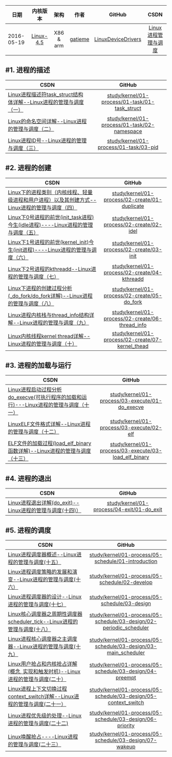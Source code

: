| 日期 | 内核版本 | 架构| 作者 | GitHub| CSDN |
| ------------- |:-------------:|:-------------:|:-------------:|:-------------:|:-------------:|
| 2016-05-19 | [Linux-4.5](http://lxr.free-electrons.com/source/?v=4.5) | X86 & arm | [gatieme](http://blog.csdn.net/gatieme) | [LinuxDeviceDrivers](https://github.com/gatieme/LDD-LinuxDeviceDrivers) | [Linux进程管理与调度](http://blog.csdn.net/gatieme/article/category/6225543) |


#1.	进程的描述
-------

| CSDN | GitHub |
| ------------- |:-------------:|
| [Linux进程描述符task_struct结构体详解--Linux进程的管理与调度（一）](http://blog.csdn.net/gatieme/article/details/51383272)| [study/kernel/01-process/01-task/01-task_struct](https://github.com/gatieme/LDD-LinuxDeviceDrivers/tree/master/study/kernel/01-process/01-task/01-task_struct) |
|[ Linux的命名空间详解--Linux进程的管理与调度（二）](http://blog.csdn.net/gatieme/article/details/51383322) | [study/kernel/01-process/01-task/02-namespace](https://github.com/gatieme/LDD-LinuxDeviceDrivers/tree/master/study/kernel/01-process/01-task/02-namespace) |
|[Linux进程ID号--Linux进程的管理与调度（三）](http://blog.csdn.net/gatieme/article/details/51383377) | [study/kernel/01-process/01-task/03-pid](https://github.com/gatieme/LDD-LinuxDeviceDrivers/tree/master/study/kernel/01-process/01-task/03-pid)|


#2.	进程的创建
-------

| CSDN | GitHub |
| ------------- |:-------------:|
| [Linux下的进程类别（内核线程、轻量级进程和用户进程）以及其创建方式--Linux进程的管理与调度（四）	](http://blog.csdn.net/gatieme/article/details/51482122) | [study/kernel/01-process/02-create/01-duplicate](https://github.com/gatieme/LDD-LinuxDeviceDrivers/tree/master/study/kernel/01-process/02-create/01-duplicate)|
| [Linux下0号进程的前世(init_task进程)今生(idle进程)----Linux进程的管理与调度（五）](http://blog.csdn.net/gatieme/article/details/51484562) | [study/kernel/01-process/02-create/02-idel](http://blog.csdn.net/gatieme/article/details/51484562) |
| [Linux下1号进程的前世(kernel_init)今生(init进程)----Linux进程的管理与调度（六）](http://blog.csdn.net/gatieme/article/details/51532804) | [study/kernel/01-process/02-create/03-init](https://github.com/gatieme/LDD-LinuxDeviceDrivers/tree/master/study/kernel/01-process/02-create/03-init)|
| [Linux下2号进程的kthreadd--Linux进程的管理与调度（七）](http://blog.csdn.net/gatieme/article/details/51566690) | [study/kernel/01-process/02-create/04-kthreadd](http://blog.csdn.net/gatieme/article/details/51566690) |
| [Linux下进程的创建过程分析(_do_fork/do_fork详解)--Linux进程的管理与调度（八）](http://blog.csdn.net/gatieme/article/details/51569932)| [study/kernel/01-process/02-create/05-do_fork](https://github.com/gatieme/LDD-LinuxDeviceDrivers/tree/master/study/kernel/01-process/02-create/05-do_fork) |
| [Linux进程内核栈与thread_info结构详解--Linux进程的管理与调度（九）](http://blog.csdn.net/gatieme/article/details/51577479) | [study/kernel/01-process/02-create/06-thread_info](https://github.com/gatieme/LDD-LinuxDeviceDrivers/tree/master/study/kernel/01-process/02-create/06-thread_info) |
| [Linux内核线程kernel thread详解--Linux进程的管理与调度（十）](http://blog.csdn.net/gatieme/article/details/51589205) | [study/kernel/01-process/02-create/07-kernel_thead](https://github.com/gatieme/LDD-LinuxDeviceDrivers/tree/master/study/kernel/01-process/02-create/07-kernel_thead)|

#3.	进程的加载与运行
-------

| CSDN | GitHub |
| ------------- |:-------------:|
| [Linux进程启动过程分析do_execve(可执行程序的加载和运行)---Linux进程的管理与调度（十一）](http://blog.csdn.net/gatieme/article/details/51594439) | [study/kernel/01-process/03-execute/01-do_execve](https://github.com/gatieme/LDD-LinuxDeviceDrivers/tree/master/study/kernel/01-process/03-execute/01-do_execve) |
| [LinuxELF文件格式详解--Linux进程的管理与调度（十二）](http://blog.csdn.net/gatieme/article/details/51615799) | [study/kernel/01-process/03-execute/02-elf](https://github.com/gatieme/LDD-LinuxDeviceDrivers/tree/master/study/kernel/01-process/03-execute/02-elf)|
| [ELF文件的加载过程(load_elf_binary函数详解)--Linux进程的管理与调度（十三）](http://blog.csdn.net/gatieme/article/details/51628257) |  [study/kernel/01-process/03-execute/03-load_elf_binary](https://github.com/gatieme/LDD-LinuxDeviceDrivers/tree/master/study/kernel/01-process/03-execute/03-load_elf_binary) |



#4.	进程的退出
-------

| CSDN | GitHub |
| ------------- |:-------------:|
| [Linux进程退出详解(do_exit)--Linux进程的管理与调度(十四)）](http://blog.csdn.net/gatieme/article/details/51638706) | [study/kernel/01-process/04-exit/01-do_exit](https://github.com/gatieme/LDD-LinuxDeviceDrivers/tree/master/study/kernel/01-process/04-exit/01-do_exit) |



#5.	进程的调度
-------


| CSDN | GitHub |
| ------------- |:-------------:|
| [Linux进程调度器概述--Linux进程的管理与调度(十五）](http://blog.csdn.net/gatieme/article/details/51699889) | [study/kernel/01-process/05-schedule/01-introduction](https://github.com/gatieme/LDD-LinuxDeviceDrivers/tree/master/study/kernel/01-process/05-schedule/01-introduction) |
| [Linux进程调度策略的发展和演变--Linux进程的管理与调度(十六）](http://blog.csdn.net/gatieme/article/details/51701149)| [study/kernel/01-process/05-schedule/02-develop](https://github.com/gatieme/LDD-LinuxDeviceDrivers/tree/master/study/kernel/01-process/05-schedule/02-develop) |
| [Linux进程调度器的设计--Linux进程的管理与调度(十七）](http://blog.csdn.net/gatieme/article/details/51702662) | [study/kernel/01-process/05-schedule/03-design](https://github.com/gatieme/LDD-LinuxDeviceDrivers/tree/master/study/kernel/01-process/05-schedule/03-design) |
| [Linux核心调度器之周期性调度器scheduler_tick--Linux进程的管理与调度(十八）](http://blog.csdn.net/gatieme/article/details/51872561) | [study/kernel/01-process/05-schedule/03-design/02-periodic_scheduler](https://github.com/gatieme/LDD-LinuxDeviceDrivers/tree/master/study/kernel/01-process/05-schedule/03-design/02-periodic_scheduler) |
| [Linux进程核心调度器之主调度器--Linux进程的管理与调度(十九）](http://blog.csdn.net/gatieme/article/details/51872594) | [study/kernel/01-process/05-schedule/03-design/03-main_scheduler](https://github.com/gatieme/LDD-LinuxDeviceDrivers/tree/master/study/kernel/01-process/05-schedule/03-design/03-main_scheduler) |
| [Linux用户抢占和内核抢占详解(概念, 实现和触发时机)--Linux进程的管理与调度(二十）](http://blog.csdn.net/gatieme/article/details/51872618) | [study/kernel/01-process/05-schedule/03-design/04-preempt](https://github.com/gatieme/LDD-LinuxDeviceDrivers/tree/master/study/kernel/01-process/05-schedule/03-design/04-preempt) |
| [Linux进程上下文切换过程context_switch详解--Linux进程的管理与调度(二十一）](http://blog.csdn.net/gatieme/article/details/51872659) | [study/kernel/01-process/05-schedule/03-design/05-context_switch](https://github.com/gatieme/LDD-LinuxDeviceDrivers/tree/master/study/kernel/01-process/05-schedule/03-design/05-context_switch) |
| [Linux进程优先级的处理--Linux进程的管理与调度(二十二)](http://blog.csdn.net/gatieme/article/details/51719208) | [study/kernel/01-process/05-schedule/03-design/06-priority](https://github.com/gatieme/LDD-LinuxDeviceDrivers/tree/master/study/kernel/01-process/05-schedule/03-design/06-priority) |
| [Linux唤醒抢占----Linux进程的管理与调度(二十三）](http://blog.csdn.net/gatieme/article/details/51872831) | [study/kernel/01-process/05-schedule/03-design/07-wakeup](https://github.com/gatieme/LDD-LinuxDeviceDrivers/tree/master/study/kernel/01-process/05-schedule/03-design/07-wakeup) |

